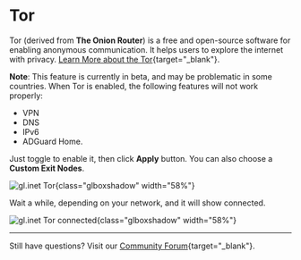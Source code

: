 # Tor

Tor (derived from **The Onion Router**) is a free and open-source software for enabling anonymous communication. It helps users to explore the internet with privacy. [Learn More about the Tor](https://www.torproject.org/){target="_blank"}.

**Note**: This feature is currently in beta, and may be problematic in some countries. When Tor is enabled, the following features will not work properly: 

  - VPN
  - DNS
  - IPv6
  - ADGuard Home. 

Just toggle to enable it, then click **Apply** button. You can also choose a **Custom Exit Nodes**.

![gl.inet Tor](https://static.gl-inet.com/docs/en/4/tutorials/tor/tor.png){class="glboxshadow" width="58%"}

Wait a while, depending on your network, and it will show connected.

![gl.inet Tor connected](https://static.gl-inet.com/docs/en/4/tutorials/tor/tor_connected.png){class="glboxshadow" width="58%"}

---

Still have questions? Visit our [Community Forum](https://forum.gl-inet.com){target="_blank"}.
